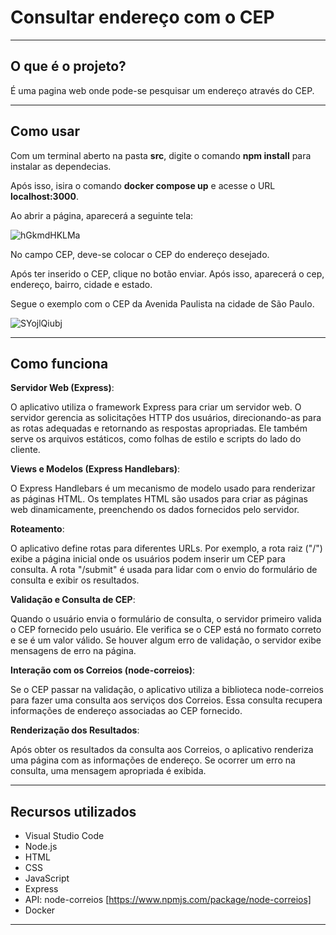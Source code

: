 # Consultar endereço com o CEP

***

## O que é o projeto?
É uma pagina web onde pode-se pesquisar um endereço através do CEP.

***

## Como usar

Com um terminal aberto na pasta **src**, digite o comando **npm install** para instalar as dependecias.

Após isso, isira o comando **docker compose up**  e acesse o URL **localhost:3000**.

Ao abrir a página, aparecerá a seguinte tela:

![hGkmdHKLMa](https://github.com/Compass-pb-aws-2023-FATEC/sprint-3-pb-aws-fatec/assets/139508530/982dceb6-452c-4252-993e-209d70663955)

No campo CEP, deve-se colocar o CEP do endereço desejado.

Após ter inserido o CEP, clique no botão enviar. Após isso, aparecerá o cep, endereço, bairro, cidade e estado.

Segue o exemplo com o CEP da Avenida Paulista na cidade de São Paulo.

![SYojlQiubj](https://github.com/Compass-pb-aws-2023-FATEC/sprint-3-pb-aws-fatec/assets/139508530/fa13dfd1-e909-44f4-838c-9def9790ef49)

***
## Como funciona

**Servidor Web (Express)**:

O aplicativo utiliza o framework Express para criar um servidor web. O servidor gerencia as solicitações HTTP dos usuários, direcionando-as para as rotas adequadas e retornando as respostas apropriadas. Ele também serve os arquivos estáticos, como folhas de estilo e scripts do lado do cliente.

**Views e Modelos (Express Handlebars)**:

O Express Handlebars é um mecanismo de modelo usado para renderizar as páginas HTML. Os templates HTML são usados para criar as páginas web dinamicamente, preenchendo os dados fornecidos pelo servidor.

**Roteamento**:

O aplicativo define rotas para diferentes URLs. Por exemplo, a rota raiz ("/") exibe a página inicial onde os usuários podem inserir um CEP para consulta. A rota "/submit" é usada para lidar com o envio do formulário de consulta e exibir os resultados.

**Validação e Consulta de CEP**:

Quando o usuário envia o formulário de consulta, o servidor primeiro valida o CEP fornecido pelo usuário. Ele verifica se o CEP está no formato correto e se é um valor válido. Se houver algum erro de validação, o servidor exibe mensagens de erro na página.

**Interação com os Correios (node-correios)**:

Se o CEP passar na validação, o aplicativo utiliza a biblioteca node-correios para fazer uma consulta aos serviços dos Correios. Essa consulta recupera informações de endereço associadas ao CEP fornecido.

**Renderização dos Resultados**:

Após obter os resultados da consulta aos Correios, o aplicativo renderiza uma página com as informações de endereço. Se ocorrer um erro na consulta, uma mensagem apropriada é exibida.

***

## Recursos utilizados

- Visual Studio Code
- Node.js
- HTML
- CSS
- JavaScript
- Express
- API: node-correios [https://www.npmjs.com/package/node-correios]
- Docker


***

